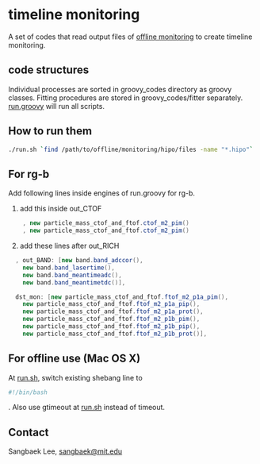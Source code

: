 # timeline monitoring

A set of codes that read output files of [offline monitoring](https://github.com/JeffersonLab/clas12_monitoring) to create timeline monitoring.

## code structures

Individual processes are sorted in groovy_codes directory as groovy classes.
Fitting procedures are stored in groovy_codes/fitter separately.
[run.groovy](run.groovy) will run all scripts.

## How to run them

```bash
./run.sh `find /path/to/offline/monitoring/hipo/files -name "*.hipo"`
```

## For rg-b

Add following lines inside engines of run.groovy for rg-b.

1. add this inside out_CTOF

```groovy
    , new particle_mass_ctof_and_ftof.ctof_m2_pim()
    , new particle_mass_ctof_and_ftof.ctof_m2_pim()
```

2. add these lines after out_RICH

```groovy
  , out_BAND: [new band.band_adccor(),
    new band.band_lasertime(),
    new band.band_meantimeadc(),
    new band.band_meantimetdc()],

  dst_mon: [new particle_mass_ctof_and_ftof.ftof_m2_p1a_pim(),
    new particle_mass_ctof_and_ftof.ftof_m2_p1a_pip(),
    new particle_mass_ctof_and_ftof.ftof_m2_p1a_prot(),
    new particle_mass_ctof_and_ftof.ftof_m2_p1b_pim(),
    new particle_mass_ctof_and_ftof.ftof_m2_p1b_pip(),
    new particle_mass_ctof_and_ftof.ftof_m2_p1b_prot()],
```

## For offline use (Mac OS X)

At [run.sh](run.sh), switch existing shebang line to
```bash
#!/bin/bash
```
. Also use gtimeout at [run.sh](run.sh) instead of timeout.

## Contact

Sangbaek Lee, sangbaek@mit.edu